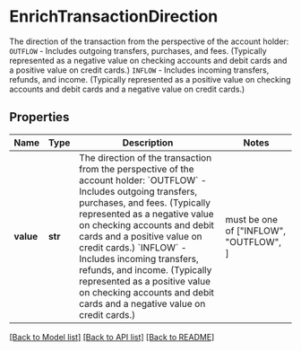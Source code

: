 # EnrichTransactionDirection

The direction of the transaction from the perspective of the account holder:  `OUTFLOW` - Includes outgoing transfers, purchases, and fees. (Typically represented as a negative value on checking accounts and debit cards and a positive value on credit cards.)  `INFLOW` - Includes incoming transfers, refunds, and income. (Typically represented as a positive value on checking accounts and debit cards and a negative value on credit cards.)

## Properties
Name | Type | Description | Notes
------------ | ------------- | ------------- | -------------
**value** | **str** | The direction of the transaction from the perspective of the account holder:  &#x60;OUTFLOW&#x60; - Includes outgoing transfers, purchases, and fees. (Typically represented as a negative value on checking accounts and debit cards and a positive value on credit cards.)  &#x60;INFLOW&#x60; - Includes incoming transfers, refunds, and income. (Typically represented as a positive value on checking accounts and debit cards and a negative value on credit cards.) |  must be one of ["INFLOW", "OUTFLOW", ]

[[Back to Model list]](../README.md#documentation-for-models) [[Back to API list]](../README.md#documentation-for-api-endpoints) [[Back to README]](../README.md)


